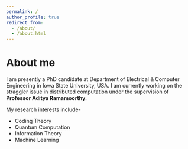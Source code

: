 ```yaml
---
permalink: /
author_profile: true
redirect_from: 
  - /about/
  - /about.html
---
```

About me
======
I am presently a PhD candidate at Department of Electrical & Computer Engineering in Iowa State University, USA. I am currently working on the straggler issue in distributed computation under the supervision of **Professor Aditya Ramamoorthy**. 

My research interests include-
  * Coding Theory
  * Quantum Computation 
  * Information Theory 
  * Machine Learning
